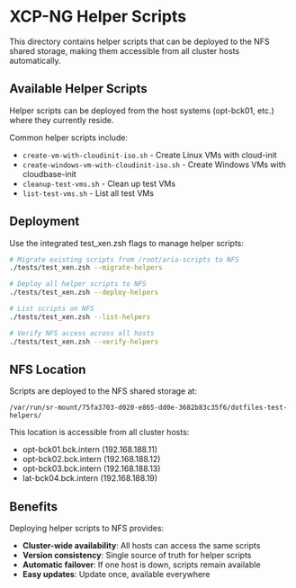 # XCP-NG Helper Scripts

This directory contains helper scripts that can be deployed to the NFS shared storage, making them accessible from all cluster hosts automatically.

## Available Helper Scripts

Helper scripts can be deployed from the host systems (opt-bck01, etc.) where they currently reside.

Common helper scripts include:
- `create-vm-with-cloudinit-iso.sh` - Create Linux VMs with cloud-init
- `create-windows-vm-with-cloudinit-iso.sh` - Create Windows VMs with cloudbase-init
- `cleanup-test-vms.sh` - Clean up test VMs
- `list-test-vms.sh` - List all test VMs

## Deployment

Use the integrated test_xen.zsh flags to manage helper scripts:

```bash
# Migrate existing scripts from /root/aria-scripts to NFS
./tests/test_xen.zsh --migrate-helpers

# Deploy all helper scripts to NFS
./tests/test_xen.zsh --deploy-helpers

# List scripts on NFS
./tests/test_xen.zsh --list-helpers

# Verify NFS access across all hosts
./tests/test_xen.zsh --verify-helpers
```

## NFS Location

Scripts are deployed to the NFS shared storage at:
```
/var/run/sr-mount/75fa3703-d020-e865-dd0e-3682b83c35f6/dotfiles-test-helpers/
```

This location is accessible from all cluster hosts:
- opt-bck01.bck.intern (192.168.188.11)
- opt-bck02.bck.intern (192.168.188.12)
- opt-bck03.bck.intern (192.168.188.13)
- lat-bck04.bck.intern (192.168.188.19)

## Benefits

Deploying helper scripts to NFS provides:
- **Cluster-wide availability**: All hosts can access the same scripts
- **Version consistency**: Single source of truth for helper scripts
- **Automatic failover**: If one host is down, scripts remain available
- **Easy updates**: Update once, available everywhere
